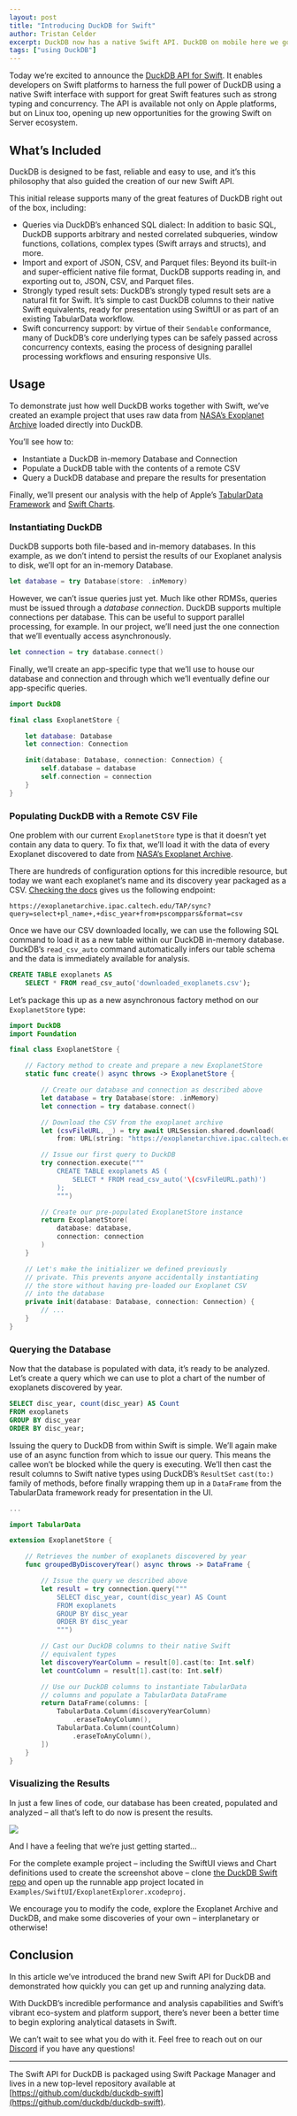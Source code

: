 ```yaml
---
layout: post
title: "Introducing DuckDB for Swift"
author: Tristan Celder
excerpt: DuckDB now has a native Swift API. DuckDB on mobile here we go!
tags: ["using DuckDB"]
---
```


Today we’re excited to announce the [DuckDB API for Swift](https://github.com/duckdb/duckdb-swift). It enables developers on Swift platforms to harness the full power of DuckDB using a native Swift interface with support for great Swift features such as strong typing and concurrency. The API is available not only on Apple platforms, but on Linux too, opening up new opportunities for the growing Swift on Server ecosystem.

## What’s Included

DuckDB is designed to be fast, reliable and easy to use, and it’s this philosophy that also guided the creation of our new Swift API.

This initial release supports many of the great features of DuckDB right out of the box, including:

- Queries via DuckDB’s enhanced SQL dialect: In addition to basic SQL, DuckDB supports arbitrary and nested correlated subqueries, window functions, collations, complex types (Swift arrays and structs), and more.
- Import and export of JSON, CSV, and Parquet files: Beyond its built-in and super-efficient native file format, DuckDB supports reading in, and exporting out to, JSON, CSV, and Parquet files.
- Strongly typed result sets: DuckDB’s strongly typed result sets are a natural fit for Swift. It’s simple to cast DuckDB columns to their native Swift equivalents, ready for presentation using SwiftUI or as part of an existing TabularData workflow.
- Swift concurrency support: by virtue of their `Sendable` conformance, many of DuckDB’s core underlying types can be safely passed across concurrency contexts, easing the process of designing parallel processing workflows and ensuring responsive UIs.

## Usage

To demonstrate just how well DuckDB works together with Swift, we’ve created an example project that uses raw data from [NASA’s Exoplanet Archive](https://exoplanetarchive.ipac.caltech.edu) loaded directly into DuckDB.

You’ll see how to:

- Instantiate a DuckDB in-memory Database and Connection
- Populate a DuckDB table with the contents of a remote CSV
- Query a DuckDB database and prepare the results for presentation

Finally, we’ll present our analysis with the help of Apple’s [TabularData Framework](https://developer.apple.com/documentation/tabulardata) and [Swift Charts](https://developer.apple.com/documentation/charts).

### Instantiating DuckDB

DuckDB supports both file-based and in-memory databases. In this example, as we don’t intend to persist the results of our Exoplanet analysis to disk, we’ll opt for an in-memory Database.

```swift
let database = try Database(store: .inMemory)
```

However, we can’t issue queries just yet. Much like other RDMSs, queries must be issued through a _database connection_. DuckDB supports multiple connections per database. This can be useful to support parallel processing, for example. In our project, we’ll need just the one connection that we’ll eventually access asynchronously.

```swift
let connection = try database.connect()
```

Finally, we’ll create an app-specific type that we’ll use to house our database and connection and through which we’ll eventually define our app-specific queries.

```swift
import DuckDB

final class ExoplanetStore {

    let database: Database
    let connection: Connection

    init(database: Database, connection: Connection) {
        self.database = database
        self.connection = connection
    }
}
```

### Populating DuckDB with a Remote CSV File

One problem with our current `ExoplanetStore` type is that it doesn’t yet contain any data to query. To fix that, we’ll load it with the data of every Exoplanet discovered to date from [NASA’s Exoplanet Archive](https://exoplanetarchive.ipac.caltech.edu).

There are hundreds of configuration options for this incredible resource, but today we want each exoplanet’s name and its discovery year packaged as a CSV. [Checking the docs](https://exoplanetarchive.ipac.caltech.edu/docs/API_PS_columns.html) gives us the following endpoint:

```text
https://exoplanetarchive.ipac.caltech.edu/TAP/sync?query=select+pl_name+,+disc_year+from+pscomppars&format=csv
```

Once we have our CSV downloaded locally, we can use the following SQL command to load it as a new table within our DuckDB in-memory database. DuckDB’s `read_csv_auto` command automatically infers our table schema and the data is immediately available for analysis.

```sql
CREATE TABLE exoplanets AS
    SELECT * FROM read_csv_auto('downloaded_exoplanets.csv'); 
```

Let’s package this up as a new asynchronous factory method on our `ExoplanetStore` type:

```swift
import DuckDB
import Foundation

final class ExoplanetStore {

    // Factory method to create and prepare a new ExoplanetStore
    static func create() async throws -> ExoplanetStore {

        // Create our database and connection as described above
        let database = try Database(store: .inMemory)
        let connection = try database.connect()

        // Download the CSV from the exoplanet archive
        let (csvFileURL, _) = try await URLSession.shared.download(
            from: URL(string: "https://exoplanetarchive.ipac.caltech.edu/TAP/sync?query=select+pl_name+,+disc_year+from+pscomppars&format=csv")!)

        // Issue our first query to DuckDB
        try connection.execute("""
            CREATE TABLE exoplanets AS (
                SELECT * FROM read_csv_auto('\(csvFileURL.path)')
            );
            """)

        // Create our pre-populated ExoplanetStore instance
        return ExoplanetStore(
            database: database,
            connection: connection
        )
    }

    // Let's make the initializer we defined previously 
    // private. This prevents anyone accidentally instantiating
    // the store without having pre-loaded our Exoplanet CSV
    // into the database
    private init(database: Database, connection: Connection) {
        // ...
    }
}
```

### Querying the Database

Now that the database is populated with data, it’s ready to be analyzed. Let’s create a query which we can use to plot a chart of the number of exoplanets discovered by year.

```sql
SELECT disc_year, count(disc_year) AS Count
FROM exoplanets
GROUP BY disc_year
ORDER BY disc_year;
```

Issuing the query to DuckDB  from within Swift is simple. We’ll again make use of an async function from which to issue our query. This means the callee won’t be blocked while the query is executing. We’ll then cast the result columns to Swift native types using DuckDB’s `ResultSet` `cast(to:)` family of methods, before finally wrapping them up in a `DataFrame` from the TabularData framework ready for presentation in the UI.

```swift
...

import TabularData

extension ExoplanetStore {

    // Retrieves the number of exoplanets discovered by year  
    func groupedByDiscoveryYear() async throws -> DataFrame {

        // Issue the query we described above
        let result = try connection.query("""
            SELECT disc_year, count(disc_year) AS Count
            FROM exoplanets
            GROUP BY disc_year
            ORDER BY disc_year
            """)

        // Cast our DuckDB columns to their native Swift
        // equivalent types
        let discoveryYearColumn = result[0].cast(to: Int.self)
        let countColumn = result[1].cast(to: Int.self)

        // Use our DuckDB columns to instantiate TabularData
        // columns and populate a TabularData DataFrame
        return DataFrame(columns: [
            TabularData.Column(discoveryYearColumn)
                .eraseToAnyColumn(),
            TabularData.Column(countColumn)
                .eraseToAnyColumn(),
        ])
    }
}
```

### Visualizing the Results

In just a few lines of code, our database has been created, populated and analyzed – all that’s left to do now is present the results.

![](/images/blog/iphone-simulator-screen-shot.png)

And I have a feeling that we’re just getting started…

For the complete example project – including the SwiftUI views and Chart definitions used to create the screenshot above – clone [the DuckDB Swift repo](https://github.com/duckdb/duckdb-swift) and open up the runnable app project located in `Examples/SwiftUI/ExoplanetExplorer.xcodeproj`. 

We encourage you to modify the code, explore the Exoplanet Archive and DuckDB, and make some discoveries of your own – interplanetary or otherwise!

## Conclusion

In this article we’ve introduced the brand new Swift API for DuckDB and demonstrated how quickly you can get up and running analyzing data.

With DuckDB’s incredible performance and analysis capabilities and Swift’s vibrant eco-system and platform support, there’s never been a better time to begin exploring analytical datasets in Swift.

We can’t wait to see what you do with it. Feel free to reach out on our [Discord](https://discord.duckdb.org) if you have any questions!

----

The Swift API for DuckDB is packaged using Swift Package Manager and lives in a new top-level repository available at [https://github.com/duckdb/duckdb-swift](https://github.com/duckdb/duckdb-swift).
